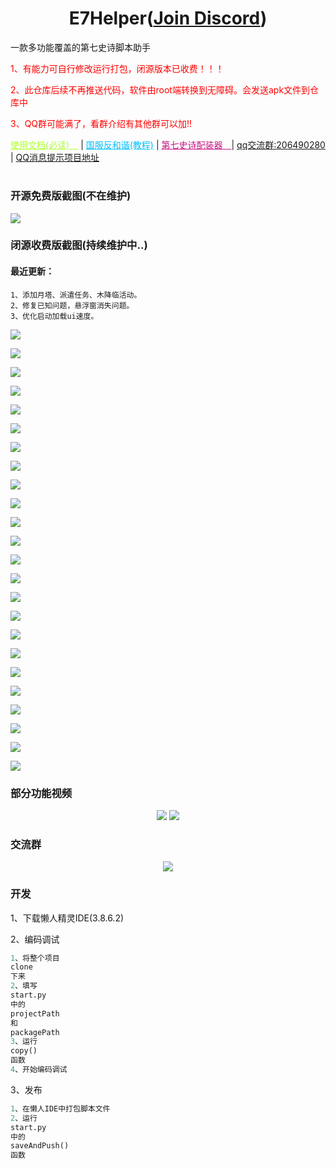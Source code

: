 <div align="center">
<h1>E7Helper(<a href="https://discord.com/invite/Cd8CSFJS">Join Discord</a>)</h1>
</div>

<div>
<p>一款多功能覆盖的第七史诗脚本助手</a> </p>
<p style="color: red;">1、有能力可自行修改运行打包，闭源版本已收费！！！</p>
<p style="color: red;">2、此仓库后续不再推送代码，软件由root端转换到无障碍。会发送apk文件到仓库中</p>
<p style="color: red;">3、QQ群可能满了，看群介绍有其他群可以加!!</p>
<a style="color: greenyellow" href=https://www.yuque.com/u28780164/yv3kgg/rey0agsxfl55iool?singleDoc/>使用文档(必读)　</a> |
<a style="color: deepskyblue" href=https://g.nga.cn/read.php?tid=37578061&rand=743/>国服反和谐(教程)</a> | 
<a style="color: mediumvioletred" href=https://www.bilibili.com/video/BV1214y1k7XB/?spm_id_from=333.337.search-card.all.click&vd_source=0a11f3e57dadf1233d83ab558c971e40/>第七史诗配装器　</a>| 
<a href=https://qm.qq.com/cgi-bin/qm/qr?k=o6MW-K-Ws6A2-S_WhHEro1JggzREWPzt&jump_from=webapi&authKey=PRSHw0kOjKtnqEVwyXCRHnKKwAWhzXWD/y486deoyZ/AWyNfGLwHIEwjb8gf9yoX>qq交流群:206490280 </a> | 
<a href="https://github.com/boluokk/e7QQBot">QQ消息提示项目地址</a>
</div>

<h1></h1>

### 开源免费版截图(不在维护)

<p><img src="cover.png"></p>

### 闭源收费版截图(持续维护中..)
#### 最近更新：
```
1、添加月塔、派遣任务、木降临活动。
2、修复已知问题，悬浮窗消失问题。
3、优化启动加载ui速度。
```
<p><img src="./media/收费版 (1).png"></p>
<p><img src="./media/收费版 (2).png"></p>
<p><img src="./media/收费版 (3).png"></p>
<p><img src="./media/收费版 (4).png"></p>
<p><img src="./media/收费版 (5).png"></p>
<p><img src="./media/收费版 (6).png"></p>
<p><img src="./media/收费版 (7).png"></p>
<p><img src="./media/收费版 (8).png"></p>
<p><img src="./media/收费版 (9).png"></p>
<p><img src="./media/收费版 (10).png"></p>
<p><img src="./media/收费版 (11).png"></p>
<p><img src="./media/收费版 (12).png"></p>
<p><img src="./media/收费版 (13).png"></p>
<p><img src="./media/收费版 (14).png"></p>
<p><img src="./media/收费版 (15).png"></p>
<p><img src="./media/收费版 (16).png"></p>
<p><img src="./media/收费版 (17).png"></p>
<p><img src="./media/收费版 (18).png"></p>
<p><img src="./media/收费版 (19).png"></p>
<p><img src="./media/收费版 (20).png"></p>
<p><img src="./media/收费版 (21).png"></p>
<p><img src="./media/收费版 (22).png"></p>
<p><img src="./media/收费版 (23).png"></p>
<p><img src="./media/收费版 (24).png"></p>


### 部分功能视频
<div align="center">
    <img src="./media/qqnotify.gif">
    <img src="./media/flushtag.gif">
</div>

### 交流群
<div align="center">
    <img src="media/qqgroup.png">
</div>

### 开发

1、下载懒人精灵IDE(3.8.6.2)

2、编码调试

```python
1、将整个项目
clone
下来
2、填写
start.py
中的
projectPath
和
packagePath
3、运行
copy()
函数
4、开始编码调试
```

3、发布

```python
1、在懒人IDE中打包脚本文件
2、运行
start.py
中的
saveAndPush()
函数
```
